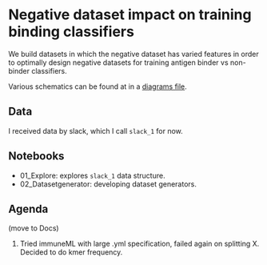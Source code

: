 # Negative dataset impact on training binding classifiers

We build datasets in which the negative dataset has varied features in order to optimally design negative datasets for training antigen binder vs non-binder classifiers.

Various schematics can be found at in a [diagrams file](https://drive.google.com/file/d/1sr1f8ryaj_rKazp8bE1wPwX3m7x11kie/view?usp=sharing).

## Data

I received data by slack, which I call `slack_1` for now.

## Notebooks

- 01_Explore: explores `slack_1` data structure.
- 02_Datasetgenerator: developing dataset generators.

## Agenda

(move to Docs)

1. Tried immuneML with large .yml specification, failed again on splitting X. Decided to do kmer frequency.